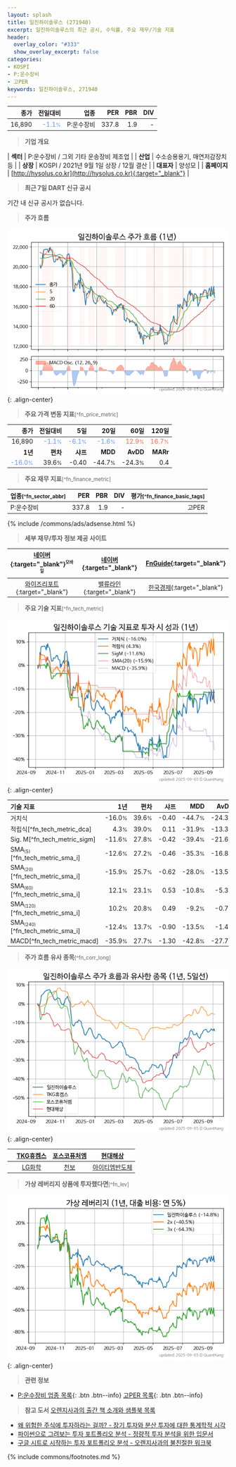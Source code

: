 ```yaml
---
layout: splash
title: 일진하이솔루스 (271940)
excerpt: 일진하이솔루스의 최근 공시, 수익률, 주요 재무/기술 지표
header:
  overlay_color: "#333"
  show_overlay_excerpt: false
categories:
- KOSPI
- P:운수장비
- 고PER
keywords: 일진하이솔루스, 271940
---
```


| **종가** | **전일대비** | **업종** | **PER** | **PBR** | **DIV** |
| -------: | -----------: | -------: | ------: | ------: | ------: |
| 16,890 | <span style="color: cornflowerblue">-1.1<small>%</small></span> | P:운수장비 | 337.8 | 1.9 | - |

<!-- more -->


> **기업 개요**<a id="company"></a>

| <span style="white-space:nowrap;">**섹터**</span> | P:운수장비 / 그외 기타 운송장비 제조업 |
| <span style="white-space:nowrap;">**산업**</span> | 수소승용용기, 매연저감장치 등 |
| <span style="white-space:nowrap;">**상장**</span> | KOSPI / 2021년 9월 1일 상장 / 12월 결산 |
| <span style="white-space:nowrap;">**대표자**</span> | 양성모 |
| <span style="white-space:nowrap;">**홈페이지**</span> | [http://hysolus.co.kr](http://hysolus.co.kr){:target="_blank"} |


> **최근 7일 DART 신규 공시**<a id="dart"></a>

기간 내 신규 공시가 없습니다.


> **주가 흐름**<a id="price"></a>

![271940](/stock/images/271940.png){: .align-center}


> **주요 가격 변동 지표**<small>[^fn_price_metric]</small>

| **종가** | **전일대비** | **5일** | **20일** | **60일** | **120일** |
| -------: | -----------: | ------: | -------: | -------: | --------: |
| 16,890 | <span style="color: cornflowerblue">-1.1<small>%</small></span> | <span style="color: cornflowerblue">-6.1<small>%</small></span> | <span style="color: cornflowerblue">-1.6<small>%</small></span> | <span style="color: tomato">12.9<small>%</small></span> | <span style="color: tomato">16.7<small>%</small></span> |
| **1년** | **편차** | **샤프** | **MDD** | **AvDD** | **MARr** |
| <span style="color: cornflowerblue">-16.0<small>%</small></span> | 39.6<small>%</small> | -0.40 | -44.7<small>%</small> | -24.3<small>%</small> | 0.4 |


> **주요 재무 지표**<small>[^fn_finance_metric]</small>

| **업종**<small>[^fn_sector_abbr]</small> | **PER** | **PBR** | **DIV** | **평가**<small>[^fn_finance_basic_tags]</small> |
| :--------------------------------------- | ------: | ------: | ------: | ----------------------------------------------: |
| P:운수장비 | 337.8 | 1.9 | - | 고PER |



{% include /commons/ads/adsense.html %}

> **세부 재무/투자 정보 제공 사이트**

| [네이버](https://m.stock.naver.com/domestic/stock/271940/finance/summary){:target="_blank"}<sup><small>모바일</small></sup> | [네이버](https://finance.naver.com/item/coinfo.naver?code=271940){:target="_blank"} | [FnGuide](https://comp.fnguide.com/SVO2/ASP/SVD_Invest.asp?gicode=A271940&MenuYn=Y){:target="_blank"} |
| :---: | :---: | :---: |
| [와이즈리포트](https://comp.wisereport.co.kr/company/c1040001.aspx?cmp_cd=271940){:target="_blank"} | [밸류라인](https://www.valueline.co.kr/finance/summary/271940){:target="_blank"} | [한국경제](https://markets.hankyung.com/stock/271940/financial-summary){:target="_blank"} |


> **주요 기술 지표**<small>[^fn_tech_metric]</small>


![271940](/stock/images/271940_tech.png){: .align-center}

| **기술 지표** | **1년** | **편차** | **샤프** | **MDD** | **AvDD** |
| :------------ | ------: | -----------: | -------: | ------: | -------: |
| 거치식 | -16.0<small>%</small> | 39.6<small>%</small> | -0.40 | -44.7<small>%</small> | -24.3<small>%</small> |
| 적립식[^fn_tech_metric_dca] | 4.3<small>%</small> | 39.0<small>%</small> | 0.11 | -31.9<small>%</small> | -13.3<small>%</small> |
| Sig. M[^fn_tech_metric_sigm] | -11.6<small>%</small> | 27.8<small>%</small> | -0.42 | -39.4<small>%</small> | -21.6<small>%</small> |
| SMA<small><sub>(5)</sub></small>[^fn_tech_metric_sma_i] | -12.6<small>%</small> | 27.2<small>%</small> | -0.46 | -35.3<small>%</small> | -16.8<small>%</small> |
| SMA<small><sub>(20)</sub></small>[^fn_tech_metric_sma_i] | -15.9<small>%</small> | 25.7<small>%</small> | -0.62 | -28.0<small>%</small> | -13.5<small>%</small> |
| SMA<small><sub>(60)</sub></small>[^fn_tech_metric_sma_i] | 12.1<small>%</small> | 23.1<small>%</small> | 0.53 | -10.8<small>%</small> | -5.3<small>%</small> |
| SMA<small><sub>(120)</sub></small>[^fn_tech_metric_sma_i] | 10.2<small>%</small> | 20.8<small>%</small> | 0.49 | -9.2<small>%</small> | -0.7<small>%</small> |
| SMA<small><sub>(240)</sub></small>[^fn_tech_metric_sma_i] | -12.4<small>%</small> | 13.7<small>%</small> | -0.90 | -13.5<small>%</small> | -1.4<small>%</small> |
| MACD[^fn_tech_metric_macd] | -35.9<small>%</small> | 27.7<small>%</small> | -1.30 | -42.8<small>%</small> | -27.7<small>%</small> |


> **주가 흐름 유사 종목**<a id="corr"></a><small>[^fn_corr_long]</small>

![271940](/stock/images/271940_corr.png){: .align-center}

|       | [TKG휴켐스](/069260/) | [포스코퓨처엠](/003670/) | [현대해상](/001450/) |
| :---: | :------------------------------------: | :------------------------------------: | :------------------------------------: |
|       | [LG화학](/051910/) | [천보](/278280/) | [아이티엠반도체](/084850/) |


> **가상 레버리지 상품에 투자했다면**<a id="2x"></a><small>[^fn_lev]</small>

![271940](/stock/images/271940_2x.png){: .align-center}


> **관련 정보**

- [P:운수장비 업종 목록](/stats/sector/kospi_업종_운수장비_종목/){: .btn .btn--info} [고PER 목록](/fn/fn_high_per/){: .btn .btn--info}

> **참고 도서** [오렌지사과의 출간 책 소개와 샘플북 목록](https://kongdori.tistory.com/691)

- [왜 위험한 주식에 투자하라는 걸까? - 장기 투자와 분산 투자에 대한 통계학적 시각](https://kongdori.tistory.com/421)
- [파이썬으로 그려보는 투자 포트폴리오 분석  - 정량적 투자 분석을 위한 입문서](https://kongdori.tistory.com/643)
- [구글 시트로 시작하는 투자 포트폴리오 분석 - 오렌지사과의 불친절한 워크북](https://kongdori.tistory.com/449)


{% include commons/footnotes.md %}